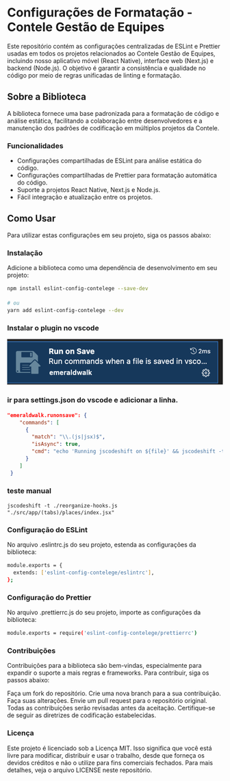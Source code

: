 # Configurações de Formatação - Contele Gestão de Equipes

Este repositório contém as configurações centralizadas de ESLint e Prettier usadas em todos os projetos relacionados ao Contele Gestão de Equipes, incluindo nosso aplicativo móvel (React Native), interface web (Next.js) e backend (Node.js). O objetivo é garantir a consistência e qualidade no código por meio de regras unificadas de linting e formatação.

## Sobre a Biblioteca

A biblioteca fornece uma base padronizada para a formatação de código e análise estática, facilitando a colaboração entre desenvolvedores e a manutenção dos padrões de codificação em múltiplos projetos da Contele.

### Funcionalidades

- Configurações compartilhadas de ESLint para análise estática do código.
- Configurações compartilhadas de Prettier para formatação automática do código.
- Suporte a projetos React Native, Next.js e Node.js.
- Fácil integração e atualização entre os projetos.

## Como Usar

Para utilizar estas configurações em seu projeto, siga os passos abaixo:

### Instalação

Adicione a biblioteca como uma dependência de desenvolvimento em seu projeto:

```bash
npm install eslint-config-contelege --save-dev

# ou
yarn add eslint-config-contelege --dev
```

### Instalar o plugin no vscode

![alt text](image.png)

### ir para settings.json do vscode e adicionar a linha.

```json
"emeraldwalk.runonsave": {
    "commands": [
      {
        "match": "\\.(js|jsx)$",
        "isAsync": true,
        "cmd": "echo 'Running jscodeshift on ${file}' && jscodeshift -t ./reorganize-hooks.js '${file}'"
      }
    ]
 }
```

### teste manual

```node
jscodeshift -t ./reorganize-hooks.js "./src/app/(tabs)/places/index.jsx"
```

### Configuração do ESLint

No arquivo .eslintrc.js do seu projeto, estenda as configurações da biblioteca:

```bash
module.exports = {
  extends: ['eslint-config-contelege/eslintrc'],
};

```

### Configuração do Prettier

No arquivo .prettierrc.js do seu projeto, importe as configurações da biblioteca:

```bash
module.exports = require('eslint-config-contelege/prettierrc')
```

### Contribuições

Contribuições para a biblioteca são bem-vindas, especialmente para expandir o suporte a mais regras e frameworks. Para contribuir, siga os passos abaixo:

Faça um fork do repositório.
Crie uma nova branch para a sua contribuição.
Faça suas alterações.
Envie um pull request para o repositório original.
Todas as contribuições serão revisadas antes da aceitação. Certifique-se de seguir as diretrizes de codificação estabelecidas.

### Licença

Este projeto é licenciado sob a Licença MIT. Isso significa que você está livre para modificar, distribuir e usar o trabalho, desde que forneça os devidos créditos e não o utilize para fins comerciais fechados. Para mais detalhes, veja o arquivo LICENSE neste repositório.
